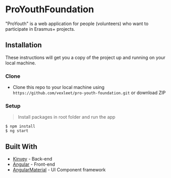 # ProYouthFoundation

"ProYouth" is a web application for people (volunteers) who want to participate in Erasmus+ projects.

## Installation
These instructions will get you a copy of the project up and running on your local machine.

### Clone
- Clone this repo to your local machine using `https://github.com/vexleet/pro-youth-foundation.git` or download ZIP

### Setup
> Install packages in root folder and run the app
```shell
$ npm install
$ ng start
```

## Built With
- [Kinvey](https://console.kinvey.com) - Back-end
- [Angular](https://angular.io) - Front-end
- [AngularMaterial](https://material.angular.io) - UI Component framework

